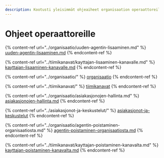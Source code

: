 ```yaml
---
description: Kootusti yleisimmät ohjeaiheet organisaation operaattoreille
---
```


# Ohjeet operaattoreille

{% content-ref url="../organisaatio/uuden-agentin-lisaaminen.md" %}
[uuden-agentin-lisaaminen.md](../organisaatio/uuden-agentin-lisaaminen.md)
{% endcontent-ref %}

{% content-ref url="../tiimikanavat/kayttajan-lisaaminen-kanavalle.md" %}
[kayttajan-lisaaminen-kanavalle.md](../tiimikanavat/kayttajan-lisaaminen-kanavalle.md)
{% endcontent-ref %}

{% content-ref url="../organisaatio/" %}
[organisaatio](../organisaatio/)
{% endcontent-ref %}

{% content-ref url="../tiimikanavat/" %}
[tiimikanavat](../tiimikanavat/)
{% endcontent-ref %}

{% content-ref url="../organisaatio/asiakasjonojen-hallinta.md" %}
[asiakasjonojen-hallinta.md](../organisaatio/asiakasjonojen-hallinta.md)
{% endcontent-ref %}

{% content-ref url="../asiakasjonot-ja-keskustelut/" %}
[asiakasjonot-ja-keskustelut](../asiakasjonot-ja-keskustelut/)
{% endcontent-ref %}

{% content-ref url="../organisaatio/agentin-poistaminen-organisaatiosta.md" %}
[agentin-poistaminen-organisaatiosta.md](../organisaatio/agentin-poistaminen-organisaatiosta.md)
{% endcontent-ref %}

{% content-ref url="../tiimikanavat/kayttajan-poistaminen-kanavalta.md" %}
[kayttajan-poistaminen-kanavalta.md](../tiimikanavat/kayttajan-poistaminen-kanavalta.md)
{% endcontent-ref %}
